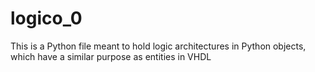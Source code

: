 # logico_0
This is a Python file meant to hold logic architectures in Python objects, which have a similar purpose as entities in VHDL
